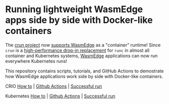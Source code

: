 # Running lightweight WasmEdge apps side by side with Docker-like containers

The [crun project](https://github.com/containers/crun) now [supports WasmEdge](https://github.com/containers/crun/pull/774) as a "container" runtime! 
Since `crun` is a [high-performance drop-in replacement](https://www.redhat.com/sysadmin/introduction-crun) for `runc` in almost 
all container and Kubernetes systems, [WasmEdge](https://github.com/WasmEdge/WasmEdge) applications can now run
everywhere Kubernetes runs!

This repository contains scripts, tutorials, and GitHub Actions to demostrate
how WasmEdge applications work side by side with Docker-like containers.

CRIO [How to](crio/README.md) | [Github Actions](.github/workflows/crio.yml) | [Successful run]()

Kubernetes [How to](kubernetes/README.md) | [Github Actions](.github/workflows/kubernetes.yml) | [Successful run]()

